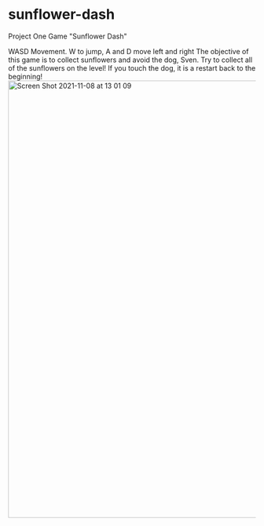 # sunflower-dash
Project One Game
"Sunflower Dash"

WASD Movement. W to jump, A and D move left and right
The objective of this game is to collect sunflowers and avoid the dog, Sven. Try to collect all
of the sunflowers on the level! If you touch the dog, it is a restart back to the beginning!
<img width="891" alt="Screen Shot 2021-11-08 at 13 01 09" src="https://user-images.githubusercontent.com/82485216/141840418-77b6c240-5168-41c1-b760-c58ea43bb2b3.png">
